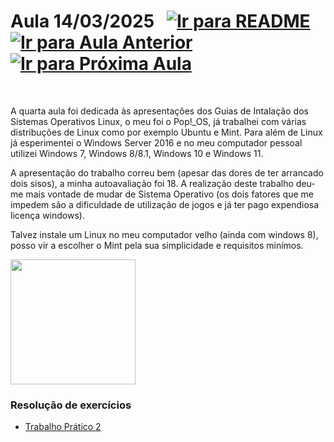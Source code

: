 # Aula 14/03/2025 &nbsp; [![Ir para README](https://img.shields.io/badge/Indice-Verde?style=for-the-badge)](../README.md#indice) &nbsp; [![Ir para Aula Anterior](https://img.shields.io/badge/Anterior-Aula%203-007ACC?style=for-the-badge)](../aulas/07-03-2025.md) [![Ir para Próxima Aula](https://img.shields.io/badge/Próxima-Aula%205-007ACC?style=for-the-badge)](../aulas/21-03-2025.md)

<br>

<p>

A quarta aula foi dedicada às apresentações dos Guias de Intalação dos Sistemas Operativos Linux, o meu foi o Pop!_OS, já trabalhei com várias distribuções de Linux como por exemplo Ubuntu e Mint. Para além de Linux já esperimentei o Windows Server 2016 e no meu computador pessoal utilizei Windows 7, Windows 8/8.1, Windows 10 e Windows 11.

</p>

<p>

  A apresentação do trabalho correu bem (apesar das dores de ter arrancado dois sisos), a minha autoavaliação foi 18. A realização deste trabalho deu-me mais vontade de mudar de Sistema Operativo (os dois fatores que me impedem são a dificuldade de utilização de jogos e já ter pago expendiosa licença windows).

  Talvez instale um Linux no meu computador velho (ainda com windows 8), posso vir a escolher o Mint pela sua simplicidade e requisitos minímos.

</p>

<img src="https://github.com/user-attachments/assets/7304c485-0b9c-4811-b238-df1aeb0bebd4" width="200">


### Resolução de exercícios

- [Trabalho Prático 2](../fichas/trabalho_pratico_2.pdf)
